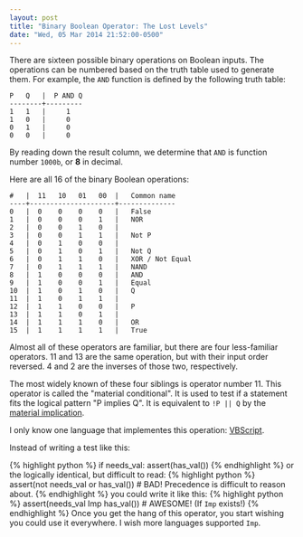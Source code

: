 ```yaml
---
layout: post
title: "Binary Boolean Operator: The Lost Levels"
date: "Wed, 05 Mar 2014 21:52:00-0500"
---
```

There are sixteen possible binary operations on Boolean inputs.
The operations can be numbered based on the truth table used to generate them.
For example, the `AND` function is defined by the following truth table:

```
P   Q   |  P AND Q
--------+---------
1   1   |     1
1   0   |     0
0   1   |     0
0   0   |     0
```
By reading down the result column, we determine that `AND` is function number `1000b`, or **8** in decimal.

Here are all 16 of the binary Boolean operations:

```
#   |  11   10   01   00  |   Common name
----+---------------------+--------------
0   |  0    0    0    0   |   False
1   |  0    0    0    1   |   NOR
2   |  0    0    1    0   |
3   |  0    0    1    1   |   Not P
4   |  0    1    0    0   |
5   |  0    1    0    1   |   Not Q
6   |  0    1    1    0   |   XOR / Not Equal
7   |  0    1    1    1   |   NAND
8   |  1    0    0    0   |   AND
9   |  1    0    0    1   |   Equal
10  |  1    0    1    0   |   Q
11  |  1    0    1    1   |
12  |  1    1    0    0   |   P
13  |  1    1    0    1   |
14  |  1    1    1    0   |   OR
15  |  1    1    1    1   |   True
```
Almost all of these operators are familiar, but there are four less-familiar operators.
11 and 13 are the same operation, but with their input order reversed.
4 and 2 are the inverses of those two, respectively.

The most widely known of these four siblings is operator number 11.
This operator is called the "material conditional".
It is used to test if a statement fits the logical pattern "P implies Q".
It is equivalent to `!P || Q` by the [material implication][2].

I only know one language that implementes this operation: [VBScript][1].

Instead of writing a test like this:

{% highlight python %}
if needs_val:
    assert(has_val())
{% endhighlight %}
or the logically identical, but difficult to read:
{% highlight python %}
assert(not needs_val or has_val()) # BAD! Precedence is difficult to reason about.
{% endhighlight %}
you could write it like this:
{% highlight python %}
assert(needs_val Imp has_val()) # AWESOME! (If `Imp` exists!)
{% endhighlight %}
Once you get the hang of this operator, you start wishing you could use it everywhere.
I wish more languages supported `Imp`.

[1]: http://msdn.microsoft.com/en-us/library/57eas59d%28v=vs.84%29.aspx "VBScript Imp Operator"
[2]: https://en.wikipedia.org/wiki/Material_implication_%28rule_of_inference%29

